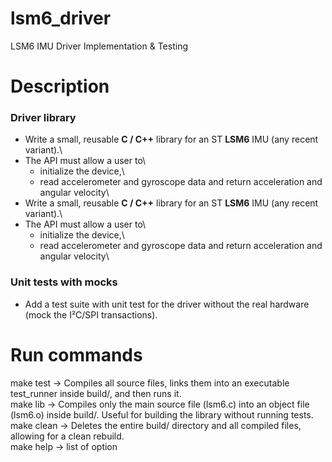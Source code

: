 # lsm6_driver
LSM6 IMU Driver Implementation &amp; Testing  

# Description

### Driver library

- Write a small, reusable **C / C++** library for an ST **LSM6** IMU (any recent variant).\
- The API must allow a user to\
    - initialize the device,\
    - read accelerometer and gyroscope data and return acceleration and angular velocity\
- Write a small, reusable **C / C++** library for an ST **LSM6** IMU (any recent variant).\
- The API must allow a user to\
    - initialize the device,\
    - read accelerometer and gyroscope data and return acceleration and angular velocity\

### Unit tests with mocks

- Add a test suite with unit test for the driver without the real hardware (mock the I²C/SPI transactions).


# Run commands

make test  -> Compiles all source files, links them into an executable test_runner inside build/, and then runs it.<br/>
make lib   -> Compiles only the main source file (lsm6.c) into an object file (lsm6.o) inside build/. Useful for building the library without running tests.<br/>
make clean -> Deletes the entire build/ directory and all compiled files, allowing for a clean rebuild.<br/>
make help  -> list of option<br/>
